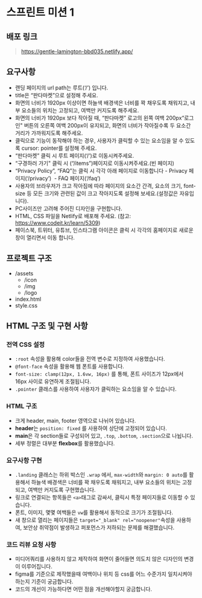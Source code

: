 # 스프린트 미션 1
## 배포 링크
>https://gentle-lamington-bbd035.netlify.app/
## 요구사항
- 랜딩 페이지의 url path는 루트(‘/’) 입니다.
- title은 “판다마켓”으로 설정해 주세요.
- 화면의 너비가 1920px 이상이면 하늘색 배경색은 너비를 꽉 채우도록 채워지고, 내부 요소들의 위치는 고정되고, 여백만 커지도록 해주세요.
- 화면의 너비가 1920px 보다 작아질 때, “판다마켓” 로고의 왼쪽 여백 200px“로그인" 버튼의 오른쪽 여백 200px이 유지되고, 화면의 너비가 작아질수록 두 요소간 거리가 가까워지도록 해주세요.
- 클릭으로 기능이 동작해야 하는 경우, 사용자가 클릭할 수 있는 요소임을 알 수 있도록 cursor:  pointer를 설정해 주세요.
- “판다마켓” 클릭 시 루트 페이지(‘/’)로 이동시켜주세요.
- “구경하러 가기" 클릭 시 (“/items”)페이지로 이동시켜주세요.(빈 페이지)
- “Privacy Policy”, “FAQ”는 클릭 시 각각 아래 페이지로 이동합니다 - Privacy 페이지(‘/privacy’)  - FAQ 페이지(‘/faq’)
- 사용자의 브라우저가 크고 작아짐에 따라 페이지의 요소간 간격, 요소의 크기, font-size 등 모든 크기와 관련된 값이 크고 작아지도록 설정해 보세요.(설정값은 자유입니다).
-  PC사이즈만 고려해 주어진 디자인을 구현합니다.
- HTML, CSS 파일을 Netlify로 배포해 주세요. (참고: https://www.codeit.kr/learn/5309)
- 페이스북, 트위터, 유튜브, 인스타그램 아이콘은 클릭 시 각각의 홈페이지로 새로운 창이 열리면서 이동 합니다.

## 프로젝트 구조
- /assets
    - /icon
    - /img
    - /logo
- index.html
- style.css

## HTML 구조 및 구현 사항
### 전역 CSS 설정
- `:root` 속성을 활용해 color들을 전역 변수로 지정하여 사용했습니다.
- `@font-face` 속성을 활용해 웹 폰트를 사용합니다.
- `font-size: clamp(12px, 1.6vw, 16px)` 를 통해, 폰트 사이즈가 12px에서 16px 사이로 유연하게 조절됩니다.
- `.pointer` 클래스를 사용하여 사용자가 클릭하는 요소임을 알 수 있습니다.
### HTML 구조
- 크게 header, main, footer 영역으로 나뉘어 있습니다.
- **header**는 `position: fixed` 를 사용하여 상단에 고정되어 있습니다.
- **main**은 각 section들로 구성되어 있고, `.top`, `.bottom`, `.section`으로 나뉩니다.
- 세부 정렬은 대부분 **flexbox**를 활용했습니다. 

### 요구사항 구현
- `.landing` 클래스는 하위 박스인 `.wrap` 에서, `max-width`와 `margin: 0 auto`를 활용해서 하늘색 배경색은 너비를 꽉 채우도록 채워지고, 내부 요소들의 위치는 고정되고, 여백만 커지도록 구현했습니다.
- 링크로 연결되는 항목들은 `<a>`태그로 감싸서, 클릭시 특정 페이지들로 이동할 수 있습니다.
- 폰트, 이미지, 몇몇 여백들은 `vw`를 활용해서 동적으로 크기가 조절됩니다.
- 새 창으로 열리는 페이지들은 `target="_blank" rel="noopener"`속성을 사용하여, 보안상 취약점이 발생하고 퍼포먼스가 저하되는 문제를 해결했습니다.

### 코드 리뷰 요청 사항
- 미디어쿼리를 사용하지 않고 제작하여 화면이 줄어들면 의도치 않은 디자인의 변경이 이루어집니다.
- figma를 기준으로 제작했을때 여백이나 위치 등 css를 어느 수준가지 일치시켜야 하는지 기준이 궁금합니다.
- 코드의 개선이 가능하다면 어떤 점을 개선해야할지 궁금합니다.

